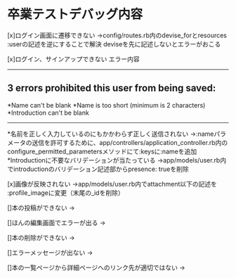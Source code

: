 # 卒業テストデバッグ内容
[x]ログイン画面に遷移できない
→config/routes.rb内のdevise_forとresources :userの記述を逆にすることで解決
deviseを先に記述しないとエラーがおこる

[x]ログイン、サインアップできない
エラー内容
___
## 3 errors prohibited this user from being saved:
*Name can't be blank
*Name is too short (minimum is 2 characters)
*Introduction can't be blank
___
*名前を正しく入力しているのにもかかわらず正しく送信されない
→:nameパラメータの送信を許可するために、app/controllers/application_controller.rb内のconfigure_permitted_parametersメソッドにて:keysに:nameを追加
*Introductionに不要なバリデーションが当たっている
→app/models/user.rb内でintroductionのバリデーション記述部からpresence: trueを削除

[x]画像が反映されない
→app/models/user.rb内でattachment以下の記述を :profile_imageに変更（末尾の_idを削除）

[]本の投稿ができない
→

[]ほんの編集画面でエラーが出る
→

[]本の削除ができない
→

[]エラーメッセージが出ない
→

[]本の一覧ページから詳細ページへのリンク先が適切ではない
→
